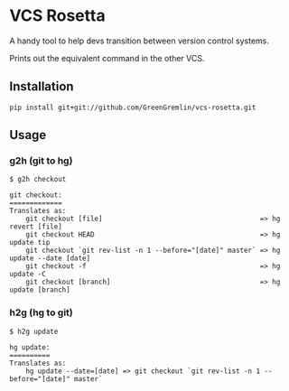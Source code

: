 # VCS Rosetta
A handy tool to help devs transition between version control systems.

Prints out the equivalent command in the other VCS.

## Installation
``` shell
pip install git+git://github.com/GreenGremlin/vcs-rosetta.git
```

## Usage
### g2h (git to hg)
``` shell
$ g2h checkout

git checkout:
=============
Translates as:
    git checkout [file]                                       => hg revert [file]
    git checkout HEAD                                         => hg update tip
    git checkout `git rev-list -n 1 --before="[date]" master` => hg update --date [date]
    git checkout -f                                           => hg update -C
    git checkout [branch]                                     => hg update [branch]
```

### h2g (hg to git)
``` shell
$ h2g update

hg update:
==========
Translates as:
    hg update --date=[date] => git checkout `git rev-list -n 1 --before="[date]" master`
```
